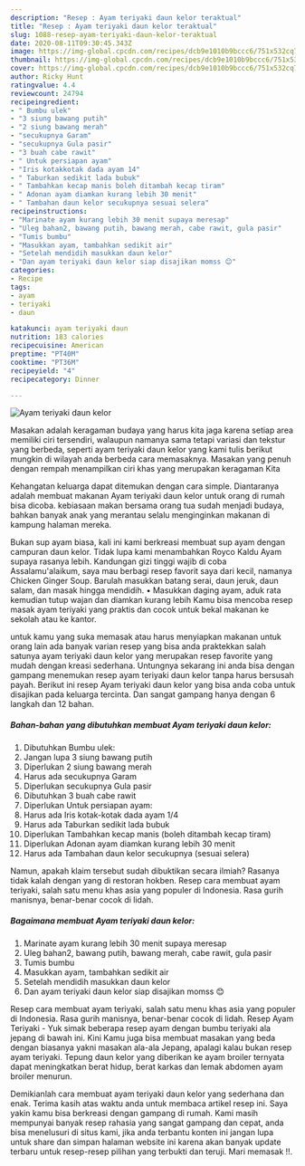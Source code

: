 ```yaml
---
description: "Resep : Ayam teriyaki daun kelor teraktual"
title: "Resep : Ayam teriyaki daun kelor teraktual"
slug: 1088-resep-ayam-teriyaki-daun-kelor-teraktual
date: 2020-08-11T09:30:45.343Z
image: https://img-global.cpcdn.com/recipes/dcb9e1010b9bccc6/751x532cq70/ayam-teriyaki-daun-kelor-foto-resep-utama.jpg
thumbnail: https://img-global.cpcdn.com/recipes/dcb9e1010b9bccc6/751x532cq70/ayam-teriyaki-daun-kelor-foto-resep-utama.jpg
cover: https://img-global.cpcdn.com/recipes/dcb9e1010b9bccc6/751x532cq70/ayam-teriyaki-daun-kelor-foto-resep-utama.jpg
author: Ricky Hunt
ratingvalue: 4.4
reviewcount: 24794
recipeingredient:
- " Bumbu ulek"
- "3 siung bawang putih"
- "2 siung bawang merah"
- "secukupnya Garam"
- "secukupnya Gula pasir"
- "3 buah cabe rawit"
- " Untuk persiapan ayam"
- "Iris kotakkotak dada ayam 14"
- " Taburkan sedikit lada bubuk"
- " Tambahkan kecap manis boleh ditambah kecap tiram"
- " Adonan ayam diamkan kurang lebih 30 menit"
- " Tambahan daun kelor secukupnya sesuai selera"
recipeinstructions:
- "Marinate ayam kurang lebih 30 menit supaya meresap"
- "Uleg bahan2, bawang putih, bawang merah, cabe rawit, gula pasir"
- "Tumis bumbu"
- "Masukkan ayam, tambahkan sedikit air"
- "Setelah mendidih masukkan daun kelor"
- "Dan ayam teriyaki daun kelor siap disajikan momss 😊"
categories:
- Recipe
tags:
- ayam
- teriyaki
- daun

katakunci: ayam teriyaki daun 
nutrition: 183 calories
recipecuisine: American
preptime: "PT40M"
cooktime: "PT36M"
recipeyield: "4"
recipecategory: Dinner

---
```



![Ayam teriyaki daun kelor](https://img-global.cpcdn.com/recipes/dcb9e1010b9bccc6/751x532cq70/ayam-teriyaki-daun-kelor-foto-resep-utama.jpg)

Masakan adalah keragaman budaya yang harus kita jaga karena setiap area memiliki ciri tersendiri, walaupun namanya sama tetapi variasi dan tekstur yang berbeda, seperti ayam teriyaki daun kelor yang kami tulis berikut mungkin di wilayah anda berbeda cara memasaknya. Masakan yang penuh dengan rempah menampilkan ciri khas yang merupakan keragaman Kita

Kehangatan keluarga dapat ditemukan dengan cara simple. Diantaranya adalah membuat makanan Ayam teriyaki daun kelor untuk orang di rumah bisa dicoba. kebiasaan makan bersama orang tua sudah menjadi budaya, bahkan banyak anak yang merantau selalu menginginkan makanan di kampung halaman mereka.

Bukan sup ayam biasa, kali ini kami berkreasi membuat sup ayam dengan campuran daun kelor. Tidak lupa kami menambahkan Royco Kaldu Ayam supaya rasanya lebih. Kandungan gizi tinggi wajib di coba Assalamu&#39;alaikum, saya mau berbagi resep favorit saya dari kecil, namanya Chicken Ginger Soup. Barulah masukkan batang serai, daun jeruk, daun salam, dan masak hingga mendidih. • Masukkan daging ayam, aduk rata kemudian tutup wajan dan diamkan kurang lebih Kamu bisa mencoba resep masak ayam teriyaki yang praktis dan cocok untuk bekal makanan ke sekolah atau ke kantor.

untuk kamu yang suka memasak atau harus menyiapkan makanan untuk orang lain ada banyak varian resep yang bisa anda praktekkan salah satunya ayam teriyaki daun kelor yang merupakan resep favorite yang mudah dengan kreasi sederhana. Untungnya sekarang ini anda bisa dengan gampang menemukan resep ayam teriyaki daun kelor tanpa harus bersusah payah.
Berikut ini resep Ayam teriyaki daun kelor yang bisa anda coba untuk disajikan pada keluarga tercinta. Dan sangat gampang hanya dengan 6 langkah dan 12 bahan.


<!--inarticleads1-->

##### Bahan-bahan yang dibutuhkan membuat Ayam teriyaki daun kelor:

1. Dibutuhkan  Bumbu ulek:
1. Jangan lupa 3 siung bawang putih
1. Diperlukan 2 siung bawang merah
1. Harus ada secukupnya Garam
1. Diperlukan secukupnya Gula pasir
1. Dibutuhkan 3 buah cabe rawit
1. Diperlukan  Untuk persiapan ayam:
1. Harus ada Iris kotak-kotak dada ayam 1/4
1. Harus ada  Taburkan sedikit lada bubuk
1. Diperlukan  Tambahkan kecap manis (boleh ditambah kecap tiram)
1. Diperlukan  Adonan ayam diamkan kurang lebih 30 menit
1. Harus ada  Tambahan daun kelor secukupnya (sesuai selera)


Namun, apakah klaim tersebut sudah dibuktikan secara ilmiah? Rasanya tidak kalah dengan yang di restoran hokben. Resep cara membuat ayam teriyaki, salah satu menu khas asia yang populer di Indonesia. Rasa gurih manisnya, benar-benar cocok di lidah. 

<!--inarticleads2-->

##### Bagaimana membuat  Ayam teriyaki daun kelor:

1. Marinate ayam kurang lebih 30 menit supaya meresap
1. Uleg bahan2, bawang putih, bawang merah, cabe rawit, gula pasir
1. Tumis bumbu
1. Masukkan ayam, tambahkan sedikit air
1. Setelah mendidih masukkan daun kelor
1. Dan ayam teriyaki daun kelor siap disajikan momss 😊


Resep cara membuat ayam teriyaki, salah satu menu khas asia yang populer di Indonesia. Rasa gurih manisnya, benar-benar cocok di lidah. Resep Ayam Teriyaki - Yuk simak beberapa resep ayam dengan bumbu teriyaki ala jepang di bawah ini. Kini Kamu juga bisa membuat masakan yang beda dengan biasanya yakni masakan ala-ala Jepang, apalagi kalau bukan resep ayam teriyaki. Tepung daun kelor yang diberikan ke ayam broiler ternyata dapat meningkatkan berat hidup, berat karkas dan lemak abdomen ayam broiler menurun. 

Demikianlah cara membuat ayam teriyaki daun kelor yang sederhana dan enak. Terima kasih atas waktu anda untuk membaca artikel resep ini. Saya yakin kamu bisa berkreasi dengan gampang di rumah. Kami masih mempunyai banyak resep rahasia yang sangat gampang dan cepat, anda bisa menelusuri di situs kami, jika anda terbantu konten ini jangan lupa untuk share dan simpan halaman website ini karena akan banyak update terbaru untuk resep-resep pilihan yang terbukti dan teruji. Mari memasak !!. 
